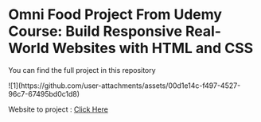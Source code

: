 <h1>Omni Food Project From Udemy Course: Build Responsive Real-World Websites with HTML and CSS
</h1>
<p>You can find the full project in this repository</p>
![1](https://github.com/user-attachments/assets/00d1e14c-f497-4527-96c7-67495bd0c1d8)

<p>Website to project : <a href="https://udemy-omni-food.netlify.app/">Click Here</a></p>
